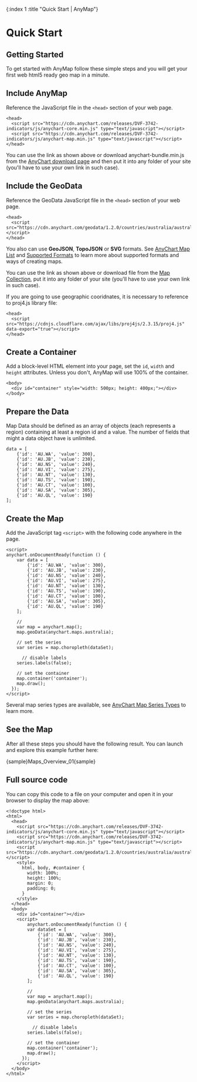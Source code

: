 {:index 1 :title "Quick Start | AnyMap"}
# Quick Start

## Getting Started

To get started with AnyMap follow these simple steps and you will get your first web html5 ready geo map in a minute.

## Include AnyMap

Reference the JavaScript file in the `<head>` section of your web page. 

```
<head>
  <script src="https://cdn.anychart.com/releases/DVF-3742-indicators/js/anychart-core.min.js" type="text/javascript"></script>
  <script src="https://cdn.anychart.com/releases/DVF-3742-indicators/js/anychart-map.min.js" type="text/javascript"></script>
</head>
```

You can use the link as shown above or download anychart-bundle.min.js from the [AnyChart download page](../Quick_Start/Downloading_AnyChart) and then put it into any folder of your site (you'll have to use your own link in such case).

## Include the GeoData

Reference the GeoData JavaScript file in the `<head>` section of your web page.

```
<head>
  <script src="https://cdn.anychart.com/geodata/1.2.0/countries/australia/australia.js"></script>
</head>
```

You also can use **GeoJSON**, **TopoJSON** or **SVG** formats. See [AnyChart Map List](./Maps_List) and [Supported Formats](Architecture#supported_formats) to learn more about supported formats and ways of creating maps.

You can use the link as shown above or download file from the [Map Collection](./Maps_List), put it into any folder of your site (you'll have to use your own link in such case).

If you are going to use geographic cooridnates, it is necessary to reference to proj4.js library file:

```
<head>
  <script src="https://cdnjs.cloudflare.com/ajax/libs/proj4js/2.3.15/proj4.js" data-export="true"></script>
</head>
```

## Create a Container

Add a block-level HTML element into your page, set the `id`, `width` and `height` attributes. Unless you don't, AnyMap will use 100% of the container.

```
<body>
  <div id="container" style="width: 500px; height: 400px;"></div>
</body>
```

## Prepare the Data

Map Data should be defined as an array of objects (each represents a region) containing at least a region id and a value. The number of fields that might a data object have is unlimited. 

```
data = [
    {'id': 'AU.WA', 'value': 300},
    {'id': 'AU.JB', 'value': 230}, 
    {'id': 'AU.NS', 'value': 240}, 
    {'id': 'AU.VI', 'value': 275}, 
    {'id': 'AU.NT', 'value': 130}, 
    {'id': 'AU.TS', 'value': 190}, 
    {'id': 'AU.CT', 'value': 100}, 				 
    {'id': 'AU.SA', 'value': 305},                
    {'id': 'AU.QL', 'value': 190}                 
];
```

## Create the Map

Add the JavaScript tag `<script>` with the following code anywhere in the page. 

```
<script>
anychart.onDocumentReady(function () {
    var data = [
  		{'id': 'AU.WA', 'value': 300},
  		{'id': 'AU.JB', 'value': 230}, 
  		{'id': 'AU.NS', 'value': 240}, 
  		{'id': 'AU.VI', 'value': 275}, 
  		{'id': 'AU.NT', 'value': 130}, 
  		{'id': 'AU.TS', 'value': 190}, 
  		{'id': 'AU.CT', 'value': 100}, 				 
  		{'id': 'AU.SA', 'value': 305},                
  		{'id': 'AU.QL', 'value': 190}  
    ];

    //
    var map = anychart.map();
    map.geoData(anychart.maps.australia);

    // set the series
    var series = map.choropleth(dataSet);
	
	  // disable labels
    series.labels(false);

    // set the container
    map.container('container');
    map.draw();
  });
</script>
```

Several map series types are available, see [AnyChart Map Series Types](Architecture#map_series_types) to learn more.
  
## See the Map

After all these steps you should have the following result. You can launch and explore this example further here:

{sample}Maps\_Overview\_01{sample}

## Full source code

You can copy this code to a file on your computer and open it in your browser to display the map above:

```
<!doctype html>
<html>
  <head>
    <script src="https://cdn.anychart.com/releases/DVF-3742-indicators/js/anychart-core.min.js" type="text/javascript"></script>
    <script src="https://cdn.anychart.com/releases/DVF-3742-indicators/js/anychart-map.min.js" type="text/javascript"></script>
    <script src="https://cdn.anychart.com/geodata/1.2.0/countries/australia/australia.js"></script>
    <style>
      html, body, #container {
        width: 100%;
        height: 100%;
        margin: 0;
        padding: 0;
      }
    </style>
  </head>
  <body>
    <div id="container"></div>
    <script>
    	anychart.onDocumentReady(function () {
        var dataSet = [
    		{'id': 'AU.WA', 'value': 300},
    		{'id': 'AU.JB', 'value': 230}, 
    		{'id': 'AU.NS', 'value': 240}, 
    		{'id': 'AU.VI', 'value': 275}, 
    		{'id': 'AU.NT', 'value': 130}, 
    		{'id': 'AU.TS', 'value': 190}, 
    		{'id': 'AU.CT', 'value': 100}, 				 
    		{'id': 'AU.SA', 'value': 305},                
    		{'id': 'AU.QL', 'value': 190}  
        ];

        //
        var map = anychart.map();
        map.geoData(anychart.maps.australia);

        // set the series
        var series = map.choropleth(dataSet);
    	
    	  // disable labels
        series.labels(false);

        // set the container
        map.container('container');
        map.draw();
      });
    </script>
  </body>
</html>
```
